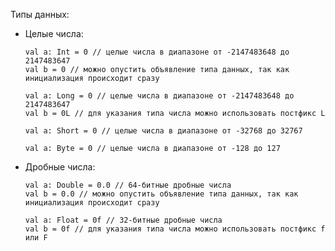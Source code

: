 Типы данных:
  - Целые числа:
    ```
    val a: Int = 0 // целые числа в диапазоне от -2147483648 до 2147483647
    val b = 0 // можно опустить объявление типа данных, так как инициализация происходит сразу
    ```
    ```
    val a: Long = 0 // целые числа в диапазоне от -2147483648 до 2147483647
    val b = 0L // для указания типа числа можно использовать постфикс L
    ```
    ```
    val a: Short = 0 // целые числа в диапазоне от -32768 до 32767
    ```
    ```
    val a: Byte = 0 // целые числа в диапазоне от -128 до 127
    ```
  - Дробные числа:
    ```
    val a: Double = 0.0 // 64-битные дробные числа
    val b = 0.0 // можно опустить объявление типа данных, так как инициализация происходит сразу
    ```
    ```
    val a: Float = 0f // 32-битные дробные числа
    val b = 0f // для указания типа числа можно использовать постфикс f или F
    ```
